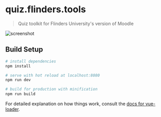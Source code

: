 # quiz.flinders.tools

> Quiz toolkit for Flinders University's version of Moodle

![screenshot](https://i.imgur.com/vltdjjW.png)

## Build Setup

``` bash
# install dependencies
npm install

# serve with hot reload at localhost:8080
npm run dev

# build for production with minification
npm run build
```

For detailed explanation on how things work, consult the [docs for vue-loader](http://vuejs.github.io/vue-loader).
